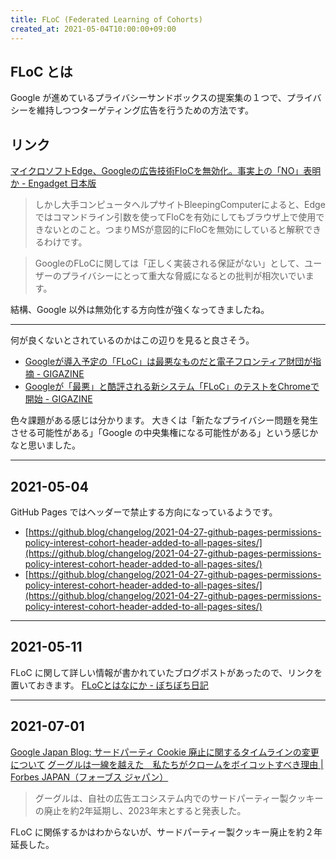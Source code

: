```yaml
---
title: FLoC (Federated Learning of Cohorts)
created_at: 2021-05-04T10:00:00+09:00
---
```


## FLoC とは

Google が進めているプライバシーサンドボックスの提案集の１つで、プライバシーを維持しつつターゲティング広告を行うための方法です。

## リンク

[マイクロソフトEdge、Googleの広告技術FloCを無効化。事実上の「NO」表明か - Engadget 日本版](https://japanese.engadget.com/ms-edge-google-floc-diabled-073050317.html)

> しかし大手コンピュータヘルプサイトBleepingComputerによると、Edgeではコマンドライン引数を使ってFloCを有効にしてもブラウザ上で使用できないとのこと。つまりMSが意図的にFloCを無効にしていると解釈できるわけです。

> GoogleのFLoCに関しては「正しく実装される保証がない」として、ユーザーのプライバシーにとって重大な脅威になるとの批判が相次いでいます。

結構、Google 以外は無効化する方向性が強くなってきましたね。

---

何が良くないとされているのかはこの辺りを見ると良さそう。

- [Googleが導入予定の「FLoC」は最悪なものだと電子フロンティア財団が指摘 - GIGAZINE](https://gigazine.net/news/20210305-googles-floc-terrible-idea/)
- [Googleが「最悪」と酷評される新システム「FLoC」のテストをChromeで開始 - GIGAZINE](https://gigazine.net/news/20210331-google-testing-floc/)

色々課題がある感じは分かります。
大きくは「新たなプライバシー問題を発生させる可能性がある」「Google の中央集権になる可能性がある」という感じかなと思いました。

---

## 2021-05-04

GitHub Pages ではヘッダーで禁止する方向になっているようです。

- [https://github.blog/changelog/2021-04-27-github-pages-permissions-policy-interest-cohort-header-added-to-all-pages-sites/](https://github.blog/changelog/2021-04-27-github-pages-permissions-policy-interest-cohort-header-added-to-all-pages-sites/)
- [https://github.blog/changelog/2021-04-27-github-pages-permissions-policy-interest-cohort-header-added-to-all-pages-sites/](https://github.blog/changelog/2021-04-27-github-pages-permissions-policy-interest-cohort-header-added-to-all-pages-sites/)

---

## 2021-05-11

FLoC に関して詳しい情報が書かれていたブログポストがあったので、リンクを置いておきます。
[FLoCとはなにか - ぼちぼち日記](https://jovi0608.hatenablog.com/entry/2021/05/06/160046)

---

## 2021-07-01

[Google Japan Blog: サードパーティ Cookie 廃止に関するタイムラインの変更について](https://japan.googleblog.com/2021/06/cookie.html)
[グーグルは一線を越えた　私たちがクロームをボイコットすべき理由 | Forbes JAPAN（フォーブス ジャパン）](https://forbesjapan.com/articles/detail/42088/1/1/1)

> グーグルは、自社の広告エコシステム内でのサードパーティー製クッキーの廃止を約2年延期し、2023年末とすると発表した。

FLoC に関係するかはわからないが、サードパーティー製クッキー廃止を約２年延長した。
